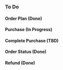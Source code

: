 ### To Do

#### Order Plan (Done)

#### Purchase (In Progress)

#### Complete Purchase (TBD)

#### Order Status (Done)

#### Refund (Done)
